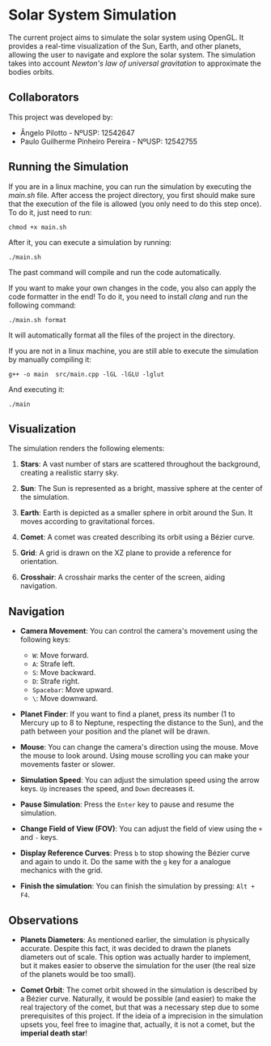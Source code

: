 # Solar System Simulation

The current project aims to simulate the solar system using OpenGL. It provides a real-time visualization of the Sun, Earth, and other planets, allowing the user to navigate and explore the solar system. The simulation takes into account *Newton's law of universal gravitation* to approximate the bodies orbits.

## Collaborators
This project was developed by:
* Ângelo Pilotto - NºUSP: 12542647
* Paulo Guilherme Pinheiro Pereira - NºUSP: 12542755

## Running the Simulation
If you are in a linux machine, you can run the simulation by executing the *main.sh* file. After access the project directory, you first should make sure that the execution of the file is allowed (you only need to do this step once). To do it, just need to run:

```
chmod +x main.sh
```

After it, you can execute a simulation by running:
```
./main.sh
```

The past command will compile and run the code automatically.

If you want to make your own changes in the code, you also can apply the code formatter in the end! To do it, you need to install *clang* and run the following command:
```
./main.sh format
```

It will automatically format all the files of the project in the directory.

If you are not in a linux machine, you are still able to execute the simulation by manually compiling it:
```
g++ -o main  src/main.cpp -lGL -lGLU -lglut
```

And executing it:
```
./main
```

## Visualization

The simulation renders the following elements:

1. **Stars**: A vast number of stars are scattered throughout the background, creating a realistic starry sky.

2. **Sun**: The Sun is represented as a bright, massive sphere at the center of the simulation.

3. **Earth**: Earth is depicted as a smaller sphere in orbit around the Sun. It moves according to gravitational forces.

4. **Comet**: A comet was created describing its orbit using a Bézier curve.

4. **Grid**: A grid is drawn on the XZ plane to provide a reference for orientation.

5. **Crosshair**: A crosshair marks the center of the screen, aiding navigation.

## Navigation

- **Camera Movement**: You can control the camera's movement using the following keys:
  - `W`: Move forward.
  - `A`: Strafe left.
  - `S`: Move backward.
  - `D`: Strafe right.
  - `Spacebar`: Move upward.
  - `\`: Move downward.

- **Planet Finder**: If you want to find a planet, press its number (1 to Mercury up to 8 to Neptune, respecting the distance to the Sun), and the path between your position and the planet will be drawn.

- **Mouse**: You can change the camera's direction using the mouse. Move the mouse to look around. Using mouse scrolling you can make your movements faster or slower.

- **Simulation Speed**: You can adjust the simulation speed using the arrow keys. `Up` increases the speed, and `Down` decreases it.

- **Pause Simulation**: Press the `Enter` key to pause and resume the simulation.

- **Change Field of View (FOV)**: You can adjust the field of view using the `+` and `-` keys.

- **Display Reference Curves**: Press `b` to stop showing the Bézier curve and again to undo it. Do the same with the `g` key for a analogue mechanics with the grid.

- **Finish the simulation**: You can finish the simulation by pressing: `Alt + F4`.

## Observations
- **Planets Diameters**: As mentioned earlier, the simulation is physically accurate. Despite this fact, it was decided to drawn the planets diameters out of scale. This option was actually harder to implement, but it makes easier to observe the simulation for the user (the real size of the planets would be too small).

- **Comet Orbit**: The comet orbit showed in the simulation is described by a Bézier curve. Naturally, it would be possible (and easier) to make the real trajectory of the comet, but that was a necessary step due to some prerequisites of this project. If the ideia of a imprecision in the simulation upsets you, feel free to imagine that, actually, it is not a comet, but the **imperial death star**!
